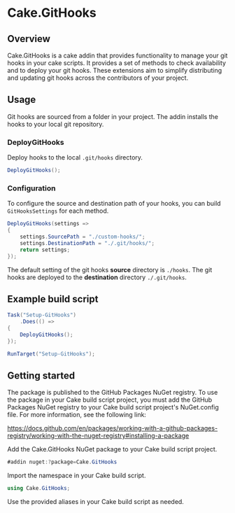 # Cake.GitHooks

## Overview

Cake.GitHooks is a cake addin that provides functionality to manage your git hooks in your cake scripts. It provides a set of methods to check availability and to deploy your git hooks. These extensions aim to simplify distributing and updating git hooks across the contributors of your project.

## Usage

Git hooks are sourced from a folder in your project. The addin installs the hooks to your local git repository.

### DeployGitHooks

Deploy hooks to the local `.git/hooks` directory.

```csharp
DeployGitHooks();
```

### Configuration

To configure the source and destination path of your hooks, you can build `GitHooksSettings` for each method.

```csharp
DeployGitHooks(settings => 
{
    settings.SourcePath = "./custom-hooks/";
    settings.DestinationPath = "./.git/hooks/";
    return settings;
});
```
The default setting of the git hooks **source** directory is `./hooks`. The git hooks are deployed to the **destination** directory `./.git/hooks`.

## Example build script

```csharp
Task("Setup-GitHooks")
    .Does(() =>
{
    DeployGitHooks();
});

RunTarget("Setup-GitHooks");
```

## Getting started
The package is published to the GitHub Packages NuGet registry. To use the package in your Cake build script project, you must add the GitHub Packages NuGet registry to your Cake build script project's NuGet.config file. For more information, see the following link:

https://docs.github.com/en/packages/working-with-a-github-packages-registry/working-with-the-nuget-registry#installing-a-package

Add the Cake.GitHooks NuGet package to your Cake build script project.
```csharp
#addin nuget:?package=Cake.GitHooks
```
Import the namespace in your Cake build script.
```csharp
using Cake.GitHooks;
```
Use the provided aliases in your Cake build script as needed.